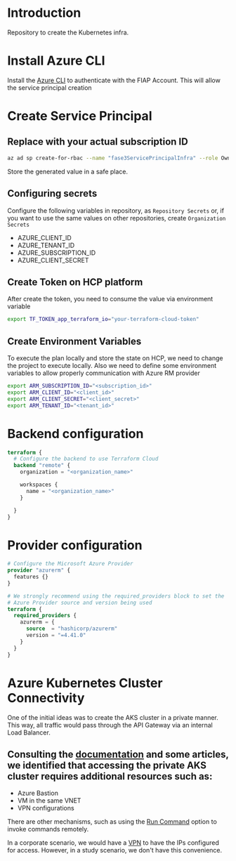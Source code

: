 # Introduction
Repository to create the Kubernetes infra.

# Install Azure CLI

Install the [Azure CLI](https://learn.microsoft.com/en-us/cli/azure/install-azure-cli-windows?view=azure-cli-latest&pivots=winget) to authenticate with the FIAP Account. This will allow the service principal creation

# Create Service Principal
## Replace with your actual subscription ID

```bash
az ad sp create-for-rbac --name "fase3ServicePrincipalInfra" --role Owner --scopes /subscriptions/<YOUR_SUBSCRIPTION_ID>
```

Store the generated value in a safe place.

## Configuring secrets
Configure the following variables in repository, as `Repository Secrets` or, if you want to use the same values on other repositories, create `Organization Secrets`

- AZURE_CLIENT_ID
- AZURE_TENANT_ID
- AZURE_SUBSCRIPTION_ID
- AZURE_CLIENT_SECRET

## Create Token on HCP platform

After create the token, you need to consume the value via environment variable

```bash
export TF_TOKEN_app_terraform_io="your-terraform-cloud-token"
```
## Create Environment Variables

To execute the plan locally and store the state on HCP, we need to change the project to execute locally. Also we need to define some environment variables to allow properly communication with Azure RM provider

```bash
export ARM_SUBSCRIPTION_ID="<subscription_id>"
export ARM_CLIENT_ID="<client_id>"
export ARM_CLIENT_SECRET="<client_secret>"
export ARM_TENANT_ID="<tenant_id>"
```

# Backend configuration

```tf
terraform {
  # Configure the backend to use Terraform Cloud
  backend "remote" {
    organization = "<organization_name>"

    workspaces {
      name = "<organization_name>"
    }

  }
}
```

# Provider configuration
```tf
# Configure the Microsoft Azure Provider
provider "azurerm" {
  features {}
}

# We strongly recommend using the required_providers block to set the
# Azure Provider source and version being used
terraform {
  required_providers {
    azurerm = {
      source  = "hashicorp/azurerm"
      version = "=4.41.0"
    }
  }
}
```

# Azure Kubernetes Cluster Connectivity
One of the initial ideas was to create the AKS cluster in a private manner. This way, all traffic would pass through the API Gateway via an internal Load Balancer.

Consulting the [documentation](https://learn.microsoft.com/en-us/azure/aks/private-clusters?tabs=default-basic-networking%2Cazure-portal) and some articles, we identified that accessing the private AKS cluster requires additional resources such as:
- 
- Azure Bastion
- VM in the same VNET
- VPN configurations

There are other mechanisms, such as using the [Run Command](https://learn.microsoft.com/en-us/azure/aks/access-private-cluster?tabs=azure-cli) option to invoke commands remotely.

In a corporate scenario, we would have a [VPN](https://learn.microsoft.com/en-us/azure/aks/access-private-cluster?tabs=azure-cli#limitations) to have the IPs configured for access. However, in a study scenario, we don't have this convenience.
